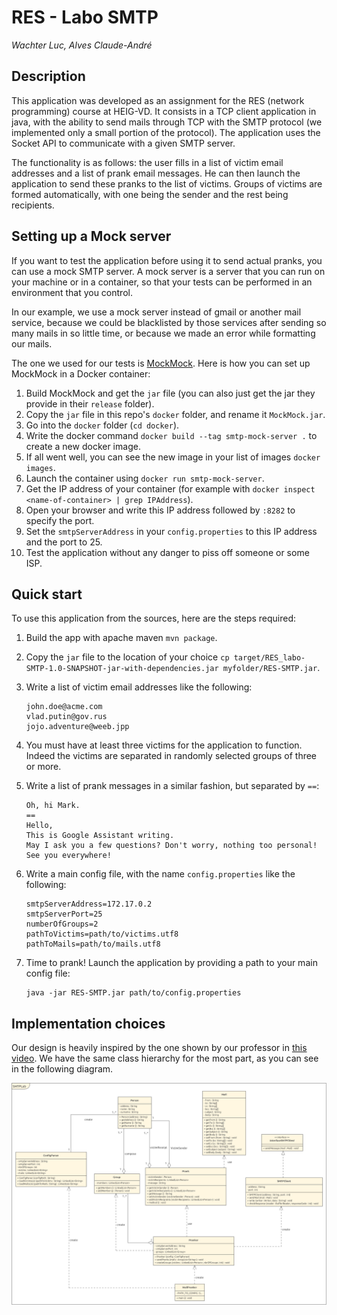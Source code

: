 # RES - Labo SMTP

_Wachter Luc, Alves Claude-André_

## Description
This application was developed as an assignment for the RES (network programming) course at HEIG-VD.
It consists in a TCP client application in java, with the ability to send mails through TCP with the
SMTP protocol (we implemented only a small portion of the protocol). The application uses the Socket
API to communicate with a given SMTP server.

The functionality is as follows: the user fills in a list of victim email addresses and a list of
prank email messages. He can then launch the application to send these pranks to the list of victims.
Groups of victims are formed automatically, with one being the sender and the rest being recipients.

## Setting up a Mock server
If you want to test the application before using it to send actual pranks, you can use a mock SMTP server.
A mock server is a server that you can run on your machine or in a container, so that your tests can be
performed in an environment that you control.

In our example, we use a mock server instead of gmail or another mail service, because we could be
blacklisted by those services after sending so many mails in so little time, or because we made an error
while formatting our mails.

The one we used for our tests is [MockMock](https://github.com/tweakers/MockMock). Here is how you can set
up MockMock in a Docker container:

1. Build MockMock and get the `jar` file (you can also just get the jar they provide in their `release` folder).
2. Copy the `jar` file in this repo's `docker` folder, and rename it `MockMock.jar`.
3. Go into the `docker` folder (`cd docker`).
3. Write the docker command `docker build --tag smtp-mock-server .` to create a new docker image.
4. If all went well, you can see the new image in your list of images `docker images`.
5. Launch the container using `docker run smtp-mock-server`.
6. Get the IP address of your container (for example with `docker inspect <name-of-container> | grep IPAddress`).
7. Open your browser and write this IP address followed by `:8282` to specify the port.
8. Set the `smtpServerAddress` in your `config.properties` to this IP address and the port to 25.
9. Test the application without any danger to piss off someone or some ISP.

## Quick start
To use this application from the sources, here are the steps required:

1. Build the app with apache maven `mvn package`.
2. Copy the `jar` file to the location of your choice `cp target/RES_labo-SMTP-1.0-SNAPSHOT-jar-with-dependencies.jar myfolder/RES-SMTP.jar`.
3. Write a list of victim email addresses like the following:

    ```
    john.doe@acme.com
    vlad.putin@gov.rus
    jojo.adventure@weeb.jpp
    ```

4. You must have at least three victims for the application to function. Indeed the victims are separated in randomly selected groups of three or more.
5. Write a list of prank messages in a similar fashion, but separated by `==`:

    ```
    Oh, hi Mark.
    ==
    Hello,
    This is Google Assistant writing.
    May I ask you a few questions? Don't worry, nothing too personal!
    See you everywhere!
    ```

6. Write a main config file, with the name `config.properties` like the following:

    ```
    smtpServerAddress=172.17.0.2
    smtpServerPort=25
    numberOfGroups=2
    pathToVictims=path/to/victims.utf8
    pathToMails=path/to/mails.utf8
    ```

7. Time to prank! Launch the application by providing a path to your main config file:

    ```
    java -jar RES-SMTP.jar path/to/config.properties
    ```

## Implementation choices
Our design is heavily inspired by the one shown by our professor in [this video](https://www.youtube.com/watch?v=OrSdRCt_6YQ). We have the same class hierarchy for the most part, as you can see in the following diagram.

![ClassDiagram](figures/ClassDiagram.png)
